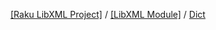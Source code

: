 [[Raku LibXML Project]](https://libxml-raku.github.io)
 / [[LibXML Module]](https://libxml-raku.github.io/LibXML-raku)
 / [Dict](https://libxml-raku.github.io/LibXML-raku/Dict)

